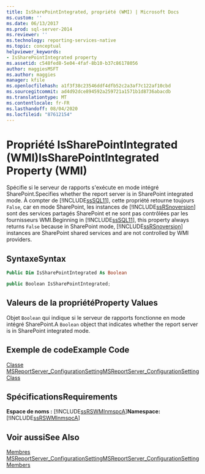 ```yaml
---
title: IsSharePointIntegrated, propriété (WMI) | Microsoft Docs
ms.custom: ''
ms.date: 06/13/2017
ms.prod: sql-server-2014
ms.reviewer: ''
ms.technology: reporting-services-native
ms.topic: conceptual
helpviewer_keywords:
- IsSharePointIntegrated property
ms.assetid: c548fed8-5e04-4faf-8b10-b37c86178056
author: maggiesMSFT
ms.author: maggies
manager: kfile
ms.openlocfilehash: a1f3f38c23546ddf4dfb52c2a3af7c122af10cbd
ms.sourcegitcommit: ad4d92dce894592a259721a1571b1d8736abacdb
ms.translationtype: MT
ms.contentlocale: fr-FR
ms.lasthandoff: 08/04/2020
ms.locfileid: "87612154"
---
```

# <a name="issharepointintegrated-property-wmi"></a><span data-ttu-id="5ea0f-102">Propriété IsSharePointIntegrated (WMI)</span><span class="sxs-lookup"><span data-stu-id="5ea0f-102">IsSharePointIntegrated Property (WMI)</span></span>
  <span data-ttu-id="5ea0f-103">Spécifie si le serveur de rapports s'exécute en mode intégré SharePoint.</span><span class="sxs-lookup"><span data-stu-id="5ea0f-103">Specifies whether the report server is in SharePoint integrated mode.</span></span> <span data-ttu-id="5ea0f-104">À compter de [!INCLUDE[ssSQL11](../../includes/sssql11-md.md)], cette propriété retourne toujours `False`, car en mode SharePoint, les instances de [!INCLUDE[ssRSnoversion](../../includes/ssrsnoversion-md.md)] sont des services partagés SharePoint et ne sont pas contrôlées par les fournisseurs WMI.</span><span class="sxs-lookup"><span data-stu-id="5ea0f-104">Beginning in [!INCLUDE[ssSQL11](../../includes/sssql11-md.md)], this property always returns `False` because in SharePoint mode, [!INCLUDE[ssRSnoversion](../../includes/ssrsnoversion-md.md)] instances are SharePoint shared services and are not controlled by WMI providers.</span></span>  
  
## <a name="syntax"></a><span data-ttu-id="5ea0f-105">Syntaxe</span><span class="sxs-lookup"><span data-stu-id="5ea0f-105">Syntax</span></span>  
  
```vb  
Public Dim IsSharePointIntegrated As Boolean  
```  
  
```csharp  
public Boolean IsSharePointIntegrated;  
```  
  
## <a name="property-values"></a><span data-ttu-id="5ea0f-106">Valeurs de la propriété</span><span class="sxs-lookup"><span data-stu-id="5ea0f-106">Property Values</span></span>  
 <span data-ttu-id="5ea0f-107">Objet `Boolean` qui indique si le serveur de rapports fonctionne en mode intégré SharePoint.</span><span class="sxs-lookup"><span data-stu-id="5ea0f-107">A `Boolean` object that indicates whether the report server is in SharePoint integrated mode.</span></span>  
  
## <a name="example-code"></a><span data-ttu-id="5ea0f-108">Exemple de code</span><span class="sxs-lookup"><span data-stu-id="5ea0f-108">Example Code</span></span>  
 [<span data-ttu-id="5ea0f-109">Classe MSReportServer_ConfigurationSetting</span><span class="sxs-lookup"><span data-stu-id="5ea0f-109">MSReportServer_ConfigurationSetting Class</span></span>](msreportserver-configurationsetting-class.md)  
  
## <a name="requirements"></a><span data-ttu-id="5ea0f-110">Spécifications</span><span class="sxs-lookup"><span data-stu-id="5ea0f-110">Requirements</span></span>  
 <span data-ttu-id="5ea0f-111">**Espace de noms :** [!INCLUDE[ssRSWMInmspcA](../../includes/ssrswminmspca-md.md)]</span><span class="sxs-lookup"><span data-stu-id="5ea0f-111">**Namespace:** [!INCLUDE[ssRSWMInmspcA](../../includes/ssrswminmspca-md.md)]</span></span>  
  
## <a name="see-also"></a><span data-ttu-id="5ea0f-112">Voir aussi</span><span class="sxs-lookup"><span data-stu-id="5ea0f-112">See Also</span></span>  
 [<span data-ttu-id="5ea0f-113">Membres MSReportServer_ConfigurationSetting</span><span class="sxs-lookup"><span data-stu-id="5ea0f-113">MSReportServer_ConfigurationSetting Members</span></span>](msreportserver-configurationsetting-members.md)  
  
  
